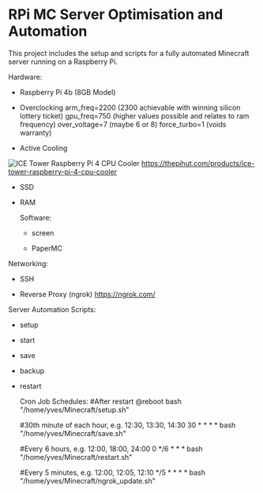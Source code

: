 # RPi MC Server Optimisation and Automation

This project includes the setup and scripts for a fully automated Minecraft server running on a Raspberry Pi. 

Hardware:
- Raspberry Pi 4b (8GB Model)

- Overclocking
  arm_freq=2200 (2300 achievable with winning silicon lottery ticket)
  gpu_freq=750 (higher values possible and relates to ram frequency)
  over_voltage=7 (maybe 6 or 8)
  force_turbo=1 (voids warranty)
  
- Active Cooling

![ICE Tower Raspberry Pi 4 CPU Cooler](https://thepihut.com/cdn/shop/products/ice-tower-raspberry-pi-4-cpu-cooler-52pi-ep-0107-13337351225406_600x.jpg)
https://thepihut.com/products/ice-tower-raspberry-pi-4-cpu-cooler

- SSD

- RAM

  Software:
  - screen
 
  - PaperMC

Networking:
- SSH

- Reverse Proxy (ngrok)
  https://ngrok.com/

Server Automation Scripts:

- setup

- start

- save

- backup

- restart

  Cron Job Schedules:
  #After restart
  @reboot bash "/home/yves/Minecraft/setup.sh"

  #30th minute of each hour, e.g. 12:30, 13:30, 14:30
  30 * * * * bash "/home/yves/Minecraft/save.sh"

  #Every 6 hours, e.g. 12:00, 18:00, 24:00
  0 */6 * * * bash "/home/yves/Minecraft/restart.sh"

  #Every 5 minutes, e.g. 12:00, 12:05, 12:10 
  */5 * * * * bash "/home/yves/Minecraft/ngrok_update.sh"
  
